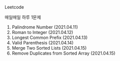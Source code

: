 Leetcode

매일매일 하루 1문제

1. Palindrome Number (2021.04.11)
2. Roman to Integer (2021.04.12)
3. Longest Common Prefix (2021.04.13)
4. Valid Parenthesis (2021.04.14)
5. Merge Two Sorted Lists (2021.04.15)
6. Remove Duplicates from Sorted Array (2021.04.15)

